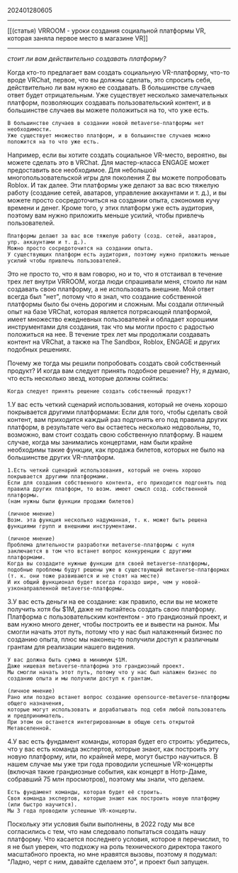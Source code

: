 202401280605
***
[[(статья) VRROOM - уроки создания социальной платформы VR, которая заняла первое место в магазине VR]]
***
*стоит ли вам действительно создавать платформу?*

Когда кто-то предлагает вам создать социальную VR-платформу, что-то вроде VRChat, первое, что вы должны сделать, это спросить себя, действительно ли вам нужно ее создавать. В большинстве случаев ответ будет отрицательным. Уже существует несколько замечательных платформ, позволяющих создавать пользовательский контент, и в большинстве случаев вы можете положиться на то, что уже есть. 

```
В большинстве случаев в создании новой metaverse-платформы нет необходимости.
Уже существует множество платформ, и в большинстве случаев можно положится на то что уже есть. 
```

Например, если вы хотите создать социальное VR-место, вероятно, вы можете сделать это в VRChat. Для мастер-класса ENGAGE может предоставить все необходимое. Для небольшой многопользовательской игры для поколения Z вы можете попробовать Roblox. И так далее. Эти платформы уже делают за вас всю тяжелую работу (создание сетей, аватаров, управление аккаунтами и т. д.), и вы можете просто сосредоточиться на создании опыта, сэкономив кучу времени и денег. Кроме того, у этих платформ уже есть аудитория, поэтому вам нужно приложить меньше усилий, чтобы привлечь пользователей.

```
Платформы делают за вас всю тяжелую работу (созд. сетей, аватаров, упр. аккаунтами и т. д.).
Можно просто сосредоточится на создании опыта.
У существующих платформ есть аудитория, поэтому нужно приложить меньше усилий чтобы привлечь пользователей.
```

Это не просто то, что я вам говорю, но и то, что я отстаивал в течение трех лет внутри VRROOM, когда люди спрашивали меня, стоило ли нам создавать свою платформу, а не использовать внешние. Мой ответ всегда был "нет", потому что я знал, что создание собственной платформы было бы очень дорогим и сложным. Мы создали отличный опыт на базе VRChat, которая является потрясающей платформой, имеет множество ежедневных пользователей и обладает хорошими инструментами для создания, так что мы могли просто с радостью положиться на нее. В течение трех лет мы продолжали создавать контент на VRChat, а также на The Sandbox, Roblox, ENGAGE и других подобных решениях.

Почему же тогда мы решили попробовать создать свой собственный продукт? И когда вам следует принять подобное решение? Ну, я думаю, что есть несколько звезд, которые должны сойтись:

```
Когда следует принять решение создать собственный продукт?
```

1.У вас есть четкий сценарий использования, который не очень хорошо покрывается другими платформами: Если для того, чтобы сделать свой контент, вам приходится каждый раз подгонять его под правила других платформ, в результате чего вы остаетесь несколько недовольны, то, возможно, вам стоит создать свою собственную платформу. В нашем случае, когда мы занимались концертами, нам были крайне необходимы такие функции, как продажа билетов, которых не было на большинстве других VR-платформ.

```
1.Есть четкий сценарий использования, который не очень хорошо покрывается другими платформами.
Если для создания собственного контента, его приходится подгонять под правила других платформ, то возм. имеет смысл созд. собственной платформы.
(нам нужны были функции продажи билетов)
```

```
(личное мнение)
Возм. эта функция несколько надуманная, т. к. может быть решена функциями групп и внешними инструментами.
```

```
(личное мнение)
Проблема длительности разработки metaverse-платформы с нуля заключается в том что встанет вопрос конкуренции с другими платформами.
Когда вы создадите нужные функции для своей metaverse-платформы, 
подобные проблемы будут решены уже в существующий metaverse-платформах
(т. к. они тоже развиваются и не стоят на месте)
И их общий функционал будет всегда гораздо шире, чем у новой-узконаправленной metaverse-платформы.
```

3.У вас есть деньги на ее создание: как правило, если вы не можете получить хотя бы $1M, даже не пытайтесь создать свою платформу. Платформа с пользовательским контентом - это грандиозный проект, и вам нужно много денег, чтобы построить ее и вывести на рынок. Мы смогли начать этот путь, потому что у нас был налаженный бизнес по созданию опыта, плюс мы наконец-то получили доступ к различным грантам для реализации нашего видения.

```
У вас должна быть сумма в минимум $1M.
Даже нишевая metaverse-платформа это грандиозный проект.
Мы смогли начать этот путь, потому что у нас был налажен бизнес по созданию опыта и мы получили доступ к грантам.
```

```
(личное мнение)
Рано или поздно встанет вопрос создание opensource-metaverse-платформы общего назначения, 
которые могут использовать и дорабатывать под себя любой пользователь и предприниматель.
При этом он останется интегрированным в общую сеть открытой Метавселенной.
```

4.У вас есть фундамент команды, которая будет его строить: убедитесь, что у вас есть команда экспертов, которые знают, как построить эту новую платформу, или, по крайней мере, могут быстро научиться. В нашем случае мы уже три года проводили успешные VR-концерты (включая такие грандиозные события, как концерт в Нотр-Даме, собравший 75 млн просмотров), поэтому мы знали, что делаем.
```
Есть фундамент команды, которая будет её строить.
Своя команда экспертов, которые знают как построить новую платформу (или быстро научится).
Мы 3 года проводили успешные VR-концерты.
```

Поскольку эти условия были выполнены, в 2022 году мы все согласились с тем, что нам следовало попытаться создать нашу платформу. Что касается последнего условия, которое я перечислил, то я не был уверен, что подхожу на роль технического директора такого масштабного проекта, но мне нравятся вызовы, поэтому я подумал: "Ладно, черт с ним, давайте сделаем это", и проект был запущен.